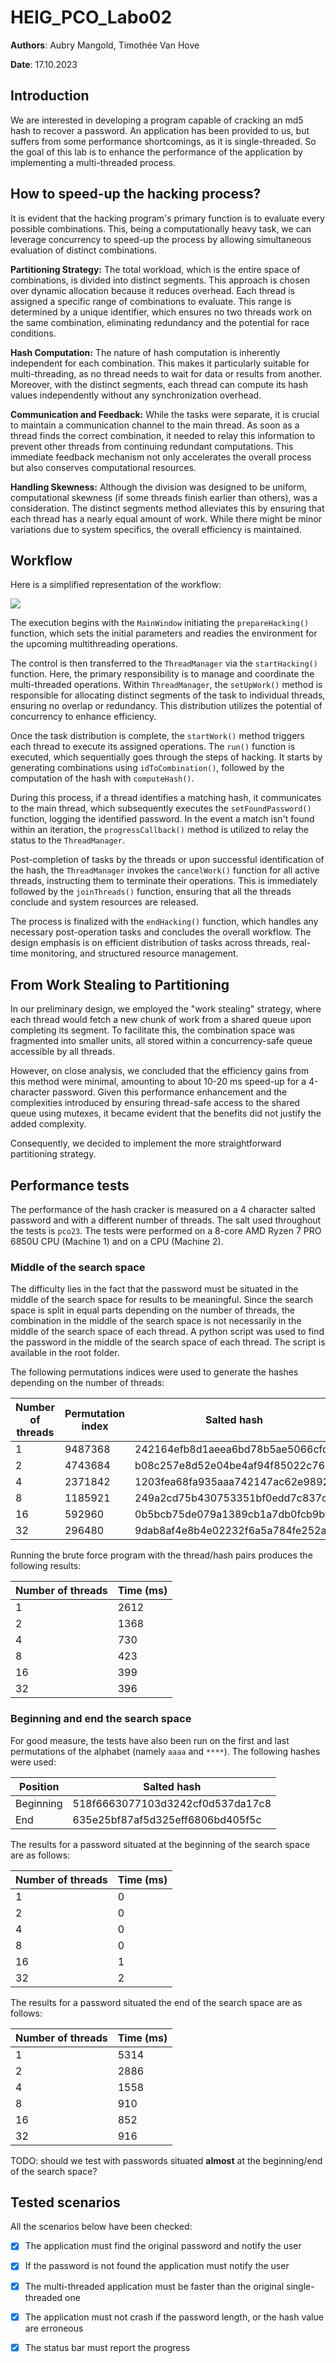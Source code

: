 # HEIG_PCO_Labo02

**Authors**: Aubry Mangold, Timothée Van Hove

**Date**: 17.10.2023



## Introduction

We are interested in developing a program capable of cracking an md5 hash to recover a password. An application has been provided to us, but suffers from some performance shortcomings, as it is single-threaded. So the goal of this lab is to enhance the performance of the application by implementing a multi-threaded process.



## How to speed-up the hacking process?

It is evident that the hacking program's primary function is to evaluate every possible combinations. This, being a computationally heavy task, we can leverage concurrency to speed-up the process by allowing simultaneous evaluation of distinct combinations.

**Partitioning Strategy:** The total workload, which is the entire space of combinations, is divided into distinct segments. This approach is chosen over dynamic allocation because it reduces overhead. Each thread is assigned a specific range of combinations to evaluate. This range is determined by a unique identifier, which ensures no two threads work on the same combination, eliminating redundancy and the potential for race conditions.

**Hash Computation:** The nature of hash computation is inherently independent for each combination. This makes it particularly suitable for multi-threading, as no thread needs to wait for data or results from another. Moreover, with the distinct segments, each thread can compute its hash values independently without any synchronization overhead.

**Communication and Feedback:** While the tasks were separate, it is crucial to maintain a communication channel to the main thread. As soon as a thread finds the correct combination, it needed to relay this information to prevent other threads from continuing redundant computations. This immediate feedback mechanism not only accelerates the overall process but also conserves computational resources.

**Handling Skewness:** Although the division was designed to be uniform, computational skewness (if some threads finish earlier than others), was a consideration. The distinct segments method alleviates this by ensuring that each thread has a nearly equal amount of work. While there might be minor variations due to system specifics, the overall efficiency is maintained.



## Workflow

Here is a simplified representation of the workflow:

![](figures/process_diagram.png)



The execution begins with the `MainWindow` initiating the `prepareHacking()` function, which sets the initial parameters and readies the environment for the upcoming multithreading operations.

The control is then transferred to the `ThreadManager` via the `startHacking()` function. Here, the primary responsibility is to manage and coordinate the multi-threaded operations. Within `ThreadManager`, the `setUpWork()` method is responsible for allocating distinct segments of the task to individual threads, ensuring no overlap or redundancy. This distribution utilizes the potential of concurrency to enhance efficiency.

Once the task distribution is complete, the `startWork()` method triggers each thread to execute its assigned operations. The `run()` function is executed, which sequentially goes through the steps of hacking. It starts by generating combinations using `idToCombination()`, followed by the computation of the hash with `computeHash()`.

During this process, if a thread identifies a matching hash, it communicates to the main thread, which subsequently executes the `setFoundPassword()` function, logging the identified password. In the event a match isn't found within an iteration, the `progressCallback()` method is utilized to relay the status to the `ThreadManager`.

Post-completion of tasks by the threads or upon successful identification of the hash, the `ThreadManager` invokes the `cancelWork()` function for all active threads, instructing them to terminate their operations. This is immediately followed by the `joinThreads()` function, ensuring that all the threads conclude and system resources are released.

The process is finalized with the `endHacking()` function, which handles any necessary post-operation tasks and concludes the overall workflow. The design emphasis is on efficient distribution of tasks across threads, real-time monitoring, and structured resource management.



## From Work Stealing to Partitioning

In our preliminary design, we employed the "work stealing" strategy, where each thread would fetch a new chunk of work from a shared queue upon completing its segment. To facilitate this, the combination space was fragmented into smaller units, all stored within a concurrency-safe queue accessible by all threads.

However, on close analysis, we concluded that the efficiency gains from this method were minimal, amounting to about 10-20 ms speed-up for a 4-character password. Given this performance enhancement and the complexities introduced by ensuring thread-safe access to the shared queue using mutexes, it became evident that the benefits did not justify the added complexity.

Consequently, we decided to implement the more straightforward partitioning strategy.

## Performance tests

The performance of the hash cracker is measured on a 4 character salted password and with a different number of threads. The salt used throughout the tests is `pco23`.
The tests were performed on a 8-core AMD Ryzen 7 PRO 6850U CPU (Machine 1) and on a <config> CPU (Machine 2).

### Middle of the search space
The difficulty lies in the fact that the password must be situated in the middle of the search space for results to be meaningful.
Since the search space is split in equal parts depending on the number of threads, the combination in the middle of the search space is not necessarily in the middle of the search space of each thread. A python script was used to find the password in the middle of the search space of each thread. The script is available in the root folder.

The following permutations indices were used to generate the hashes depending on the number of threads:

| Number of threads | Permutation index | Salted hash                      |
|-------------------|-------------------|----------------------------------|
| 1                 | 9487368           | 242164efb8d1aeea6bd78b5ae5066cfd |
| 2                 | 4743684           | b08c257e8d52e04be4af94f85022c760 |
| 4                 | 2371842           | 1203fea68fa935aaa742147ac62e9892 |
| 8                 | 1185921           | 249a2cd75b430753351bf0edd7c837cd |
| 16                | 592960            | 0b5bcb75de079a1389cb1a7db0fcb9bf |
| 32                | 296480            | 9dab8af4e8b4e02232f6a5a784fe252a |


Running the brute force program with the thread/hash pairs produces the following results:

| Number of threads | Time (ms) |
|-------------------|-----------|
| 1                 | 2612      |
| 2                 | 1368      |
| 4                 | 730       |
| 8                 | 423       |
| 16                | 399       |
| 32                | 396       |

### Beginning and end the search space
For good measure, the tests have also been run on the first and last permutations of the alphabet (namely `aaaa` and `****`). The following hashes were used:

| Position  | Salted hash                      |
|-----------|----------------------------------|
| Beginning | 518f6663077103d3242cf0d537da17c8 |
| End       | 635e25bf87af5d325eff6806bd405f5c |

The results for a password situated at the beginning of the search space are as follows:

| Number of threads | Time (ms) |
|-------------------|-----------|
| 1                 | 0         |
| 2                 | 0         |
| 4                 | 0         |
| 8                 | 0         |
| 16                | 1         |
| 32                | 2         |

The results for a password situated the end of the search space are as follows:

| Number of threads | Time (ms) |
|-------------------|-----------|
| 1                 | 5314      |
| 2                 | 2886      |
| 4                 | 1558      |
| 8                 | 910       |
| 16                | 852       |
| 32                | 916       |


TODO: should we test with passwords situated __almost__ at the beginning/end of the search space?

## Tested scenarios

All the scenarios below have been checked:

- [x] The application must find the original password and notify the user
- [x] If the password is not found the application must notify the user
- [x] The multi-threaded application must be faster than the original single-threaded one
- [x] The application must not crash if the password length, or the hash value are erroneous
- [x] The status bar must report the progress

